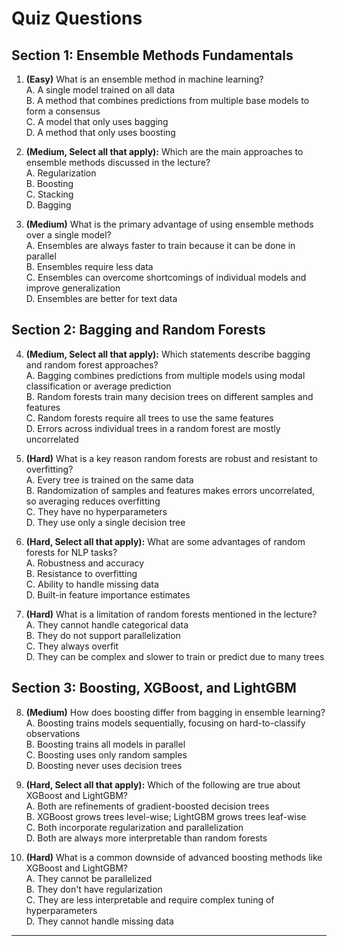 # Quiz Questions

## Section 1: Ensemble Methods Fundamentals

1. **(Easy)** What is an ensemble method in machine learning?  
A. A single model trained on all data  
B. A method that combines predictions from multiple base models to form a consensus  
C. A model that only uses bagging  
D. A method that only uses boosting  

2. **(Medium, Select all that apply):** Which are the main approaches to ensemble methods discussed in the lecture?  
A. Regularization  
B. Boosting  
C. Stacking  
D. Bagging  

3. **(Medium)** What is the primary advantage of using ensemble methods over a single model?  
A. Ensembles are always faster to train because it can be done in parallel  
B. Ensembles require less data  
C. Ensembles can overcome shortcomings of individual models and improve generalization  
D. Ensembles are better for text data  

## Section 2: Bagging and Random Forests

4. **(Medium, Select all that apply):** Which statements describe bagging and random forest approaches?  
A. Bagging combines predictions from multiple models using modal classification or average prediction  
B. Random forests train many decision trees on different samples and features  
C. Random forests require all trees to use the same features  
D. Errors across individual trees in a random forest are mostly uncorrelated  

5. **(Hard)** What is a key reason random forests are robust and resistant to overfitting?  
A. Every tree is trained on the same data  
B. Randomization of samples and features makes errors uncorrelated, so averaging reduces overfitting  
C. They have no hyperparameters  
D. They use only a single decision tree  

6. **(Hard, Select all that apply):** What are some advantages of random forests for NLP tasks?  
A. Robustness and accuracy  
B. Resistance to overfitting  
C. Ability to handle missing data  
D. Built-in feature importance estimates  

7. **(Hard)** What is a limitation of random forests mentioned in the lecture?  
A. They cannot handle categorical data  
B. They do not support parallelization  
C. They always overfit  
D. They can be complex and slower to train or predict due to many trees  

## Section 3: Boosting, XGBoost, and LightGBM

8. **(Medium)** How does boosting differ from bagging in ensemble learning?  
A. Boosting trains models sequentially, focusing on hard-to-classify observations  
B. Boosting trains all models in parallel  
C. Boosting uses only random samples  
D. Boosting never uses decision trees  

9. **(Hard, Select all that apply):** Which of the following are true about XGBoost and LightGBM?  
A. Both are refinements of gradient-boosted decision trees  
B. XGBoost grows trees level-wise; LightGBM grows trees leaf-wise  
C. Both incorporate regularization and parallelization  
D. Both are always more interpretable than random forests  

10. **(Hard)** What is a common downside of advanced boosting methods like XGBoost and LightGBM?  
A. They cannot be parallelized  
B. They don't have regularization  
C. They are less interpretable and require complex tuning of hyperparameters  
D. They cannot handle missing data  

---

